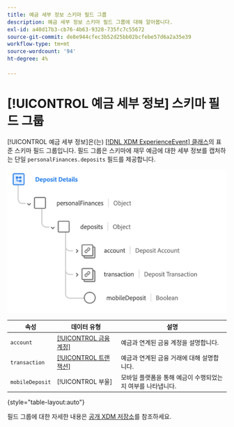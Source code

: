 ```yaml
---
title: 예금 세부 정보 스키마 필드 그룹
description: 예금 세부 정보 스키마 필드 그룹에 대해 알아봅니다.
exl-id: a40d17b3-cb76-4b63-9328-735fc7c55672
source-git-commit: de8e944cfec3b52d25bb02bcfebe57d6a2a35e39
workflow-type: tm+mt
source-wordcount: '94'
ht-degree: 4%

---
```


# [!UICONTROL 예금 세부 정보] 스키마 필드 그룹

[!UICONTROL 예금 세부 정보]은(는) [[!DNL XDM ExperienceEvent] 클래스](../../classes/experienceevent.md)의 표준 스키마 필드 그룹입니다. 필드 그룹은 스키마에 재무 예금에 대한 세부 정보를 캡처하는 단일 `personalFinances.deposits` 필드를 제공합니다.

![](../../images/field-groups/deposit-details.png)

| 속성 | 데이터 유형 | 설명 |
| --- | --- | --- |
| `account` | [[!UICONTROL 금융 계정]](../../data-types/financial-account.md) | 예금과 연계된 금융 계정을 설명합니다. |
| `transaction` | [[!UICONTROL 트랜잭션]](../../data-types/transaction.md) | 예금과 연계된 금융 거래에 대해 설명합니다. |
| `mobileDeposit` | [!UICONTROL 부울] | 모바일 플랫폼을 통해 예금이 수행되었는지 여부를 나타냅니다. |

{style="table-layout:auto"}

필드 그룹에 대한 자세한 내용은 [공개 XDM 저장소](https://github.com/adobe/xdm/blob/master/docs/reference/fieldgroups/experience-event/industry-verticals/experienceevent-deposit-details.schema.json)를 참조하세요.
